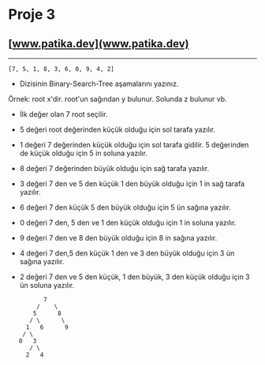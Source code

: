# Proje 3
## [www.patika.dev](www.patika.dev)

_____________________________________________


```
[7, 5, 1, 8, 3, 6, 0, 9, 4, 2] 
```
* Dizisinin Binary-Search-Tree aşamalarını yazınız.

Örnek: root x'dir. root'un sağından y bulunur. Solunda z bulunur vb.


* İlk değer olan 7 root seçilir. </br> 
* 5 değeri root değerinden küçük olduğu için sol tarafa yazılır.</br> 
* 1 değeri 7 değerinden küçük olduğu için sol tarafa gidilir. 5 değerinden de küçük olduğu için 5 in soluna yazılır.</br> 
* 8 değeri 7 değerinden büyük olduğu için sağ tarafa yazılır.</br> 
* 3 değeri 7 den ve 5 den küçük 1 den büyük olduğu için 1 in sağ tarafa yazılır.</br> 

* 6 değeri 7 den küçük 5 den büyük olduğu için 5 ün sağına yazılır.</br> 
* 0 değeri 7 den, 5 den ve 1 den küçük olduğu için 1 in soluna yazılır. </br> 
* 9 değeri 7 den ve 8 den büyük olduğu için 8 in sağına yazılır. </br> 
* 4 değeri 7 den,5 den küçük 1 den ve 3 den büyük olduğu için 3 ün sağına yazılır.</br> 
* 2 değeri 7 den ve 5 den küçük, 1 den büyük, 3 den küçük olduğu için 3 ün soluna yazılır.</br> 

```
          7
        /    \ 
       5      8  
      / \      \
     1   6      9
    / \
   0   3   
      / \
     2   4    
```



